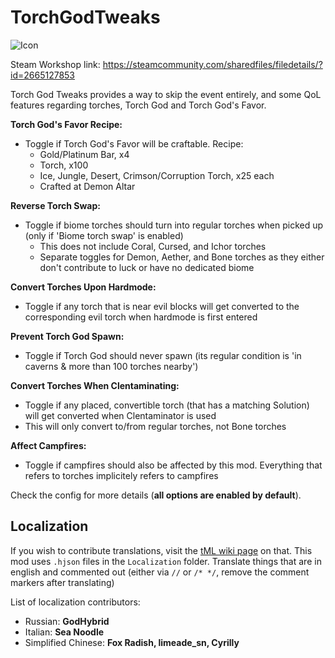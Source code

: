 # TorchGodTweaks

![Icon](https://raw.githubusercontent.com/direwolf420/TorchGodTweaks/master/icon.png)

Steam Workshop link: https://steamcommunity.com/sharedfiles/filedetails/?id=2665127853

Torch God Tweaks provides a way to skip the event entirely, and some QoL features regarding torches, Torch God and Torch God's Favor.

**Torch God's Favor Recipe:**
* Toggle if Torch God's Favor will be craftable. Recipe:
    * Gold/Platinum Bar, x4
    * Torch, x100
    * Ice, Jungle, Desert, Crimson/Corruption Torch, x25 each
    * Crafted at Demon Altar

**Reverse Torch Swap:**
* Toggle if biome torches should turn into regular torches when picked up (only if 'Biome torch swap' is enabled)
    * This does not include Coral, Cursed, and Ichor torches
    * Separate toggles for Demon, Aether, and Bone torches as they either don't contribute to luck or have no dedicated biome

**Convert Torches Upon Hardmode:**
* Toggle if any torch that is near evil blocks will get converted to the corresponding evil torch when hardmode is first entered

**Prevent Torch God Spawn:**
* Toggle if Torch God should never spawn (its regular condition is 'in caverns & more than 100 torches nearby')

**Convert Torches When Clentaminating:**
* Toggle if any placed, convertible torch (that has a matching Solution) will get converted when Clentaminator is used
* This will only convert to/from regular torches, not Bone torches

**Affect Campfires:**
* Toggle if campfires should also be affected by this mod. Everything that refers to torches implicitely refers to campfires

Check the config for more details (__all options are enabled by default__).

## Localization
If you wish to contribute translations, visit the [tML wiki page](https://github.com/tModLoader/tModLoader/wiki/Contributing-Localization) on that.
This mod uses `.hjson` files in the `Localization` folder.
Translate things that are in english and commented out (either via `//` or `/* */`, remove the comment markers after translating)

List of localization contributors:
* Russian: **GodHybrid**
* Italian: **Sea Noodle**
* Simplified Chinese: **Fox Radish, limeade_sn, Cyrilly**